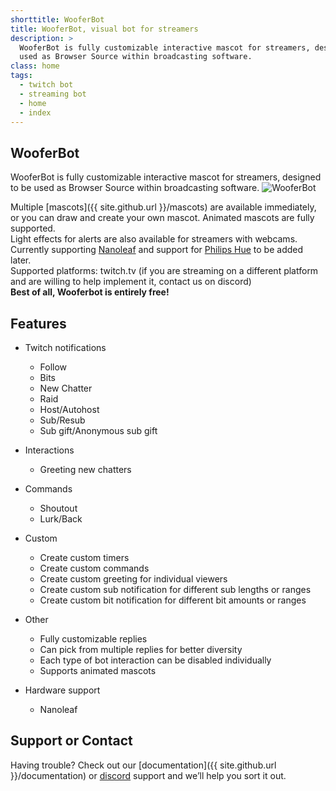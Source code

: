 ```yaml
---
shorttitle: WooferBot
title: WooferBot, visual bot for streamers
description: >
  WooferBot is fully customizable interactive mascot for streamers, designed to be 
  used as Browser Source within broadcasting software.
class: home
tags:
  - twitch bot
  - streaming bot
  - home
  - index
---
```

## WooferBot
WooferBot is fully customizable interactive mascot for streamers, designed to be used as Browser Source within broadcasting software.
![WooferBot](/assets/images/wooferbot.png)

Multiple [mascots]({{ site.github.url }}/mascots) are available immediately, or you can draw and create your own mascot. Animated mascots are fully supported.<br>
Light effects for alerts are also available for streamers with webcams. Currently supporting <a class="icon website" href="https://nanoleaf.me/en/" target="_blank">Nanoleaf</a> and support for <a class="icon website" href="https://www2.meethue.com/en-us" target="_blank">Philips Hue</a> to be added later.<br>
Supported platforms: twitch.tv (if you are streaming on a different platform and are willing to help implement it, contact us on discord)<br>
**Best of all, Wooferbot is entirely free!**

## Features
- Twitch notifications
  - Follow
  - Bits
  - New Chatter
  - Raid
  - Host/Autohost
  - Sub/Resub
  - Sub gift/Anonymous sub gift
  
- Interactions
  - Greeting new chatters

- Commands
  - Shoutout
  - Lurk/Back

- Custom
  - Create custom timers
  - Create custom commands
  - Create custom greeting for individual viewers
  - Create custom sub notification for different sub lengths or ranges
  - Create custom bit notification for different bit amounts or ranges
  
- Other
  - Fully customizable replies
  - Can pick from multiple replies for better diversity
  - Each type of bot interaction can be disabled individually
  - Supports animated mascots
  
- Hardware support
  - Nanoleaf

## Support or Contact
Having trouble? Check out our [documentation]({{ site.github.url }}/documentation) or <a class="icon discord" href="https://discord.gg/vpprtdE" target="_blank">discord</a> support and we’ll help you sort it out.
